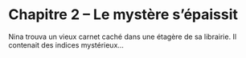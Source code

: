 # Chapitre 2 – Le mystère s’épaissit

Nina trouva un vieux carnet caché dans une étagère de sa librairie. Il contenait des indices mystérieux...